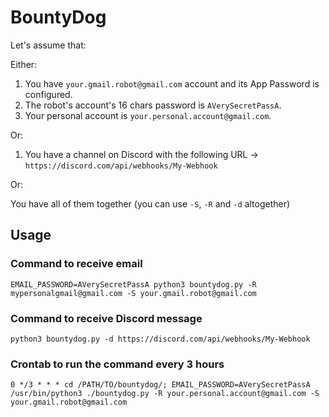 # BountyDog

Let's assume that:

Either:
1. You have `your.gmail.robot@gmail.com` account and its App Password is configured.
2. The robot's account's 16 chars password is `AVerySecretPassA`.
3. Your personal account is `your.personal.account@gmail.com`.

Or:
1. You have a channel on Discord with the following URL -> `https://discord.com/api/webhooks/My-Webhook`

Or:

You have all of them together (you can use `-S`, `-R` and `-d` altogether)

## Usage

### Command to receive email
```
EMAIL_PASSWORD=AVerySecretPassA python3 bountydog.py -R mypersonalgmail@gmail.com -S your.gmail.robot@gmail.com
```
### Command to receive Discord message
```
python3 bountydog.py -d https://discord.com/api/webhooks/My-Webhook
```

### Crontab to run the command every 3 hours
```
0 */3 * * * cd /PATH/TO/bountydog/; EMAIL_PASSWORD=AVerySecretPassA /usr/bin/python3 ./bountydog.py -R your.personal.account@gmail.com -S your.gmail.robot@gmail.com
```

